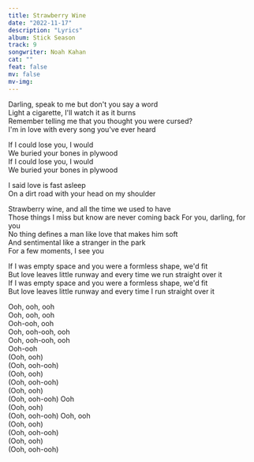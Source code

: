 ```yaml
---
title: Strawberry Wine
date: "2022-11-17"
description: "Lyrics"
album: Stick Season
track: 9
songwriter: Noah Kahan
cat: ""
feat: false
mv: false
mv-img:
---
```


<p className="verse-one">
Darling, speak to me but don't you say a word <br />
Light a cigarette, I'll watch it as it burns <br />
Remember telling me that you thought you were cursed? <br />
I'm in love with every song you've ever heard <br />
</p>
<p className="verse-two">
If I could lose you, I would <br />
We buried your bones in plywood <br />
If I could lose you, I would <br />
We buried your bones in plywood <br />
</p>
<p className="pre-chorus">
I said love is fast asleep <br />
On a dirt road with your head on my shoulder <br />
</p>
<p className="chorus">
Strawberry wine, and all the time we used to have <br />
Those things I miss but know are never coming back
For you, darling, for you <br />
No thing defines a man like love that makes him soft <br />
And sentimental like a stranger in the park <br />
For a few moments, I see you <br />
</p>
<p className="bridge">
If I was empty space and you were a formless shape, we'd fit <br />
But love leaves little runway and every time we run straight over it <br />
If I was empty space and you were a formless shape, we'd fit <br />
But love leaves little runway and every time I run straight over it <br />
</p>
<p className="outro">
Ooh, ooh, ooh <br />
Ooh, ooh, ooh <br />
Ooh-ooh, ooh <br />
Ooh, ooh-ooh, ooh <br />
Ooh, ooh-ooh, ooh <br />
Ooh-ooh <br />
(Ooh, ooh) <br />
(Ooh, ooh-ooh) <br />
(Ooh, ooh) <br />
(Ooh, ooh-ooh) <br />
(Ooh, ooh) <br />
(Ooh, ooh-ooh) Ooh <br />
(Ooh, ooh) <br />
(Ooh, ooh-ooh) Ooh, ooh <br />
(Ooh, ooh) <br />
(Ooh, ooh-ooh) <br />
(Ooh, ooh) <br />
(Ooh, ooh-ooh) <br />
</p>
